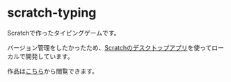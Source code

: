 # scratch-typing

Scratchで作ったタイピングゲームです。

バージョン管理をしたかったため、[Scratchのデスクトップアプリ](https://scratch.mit.edu/download)を使ってローカルで開発しています。

作品は[こちら](https://scratch.mit.edu/projects/659049188/)から閲覧できます。
